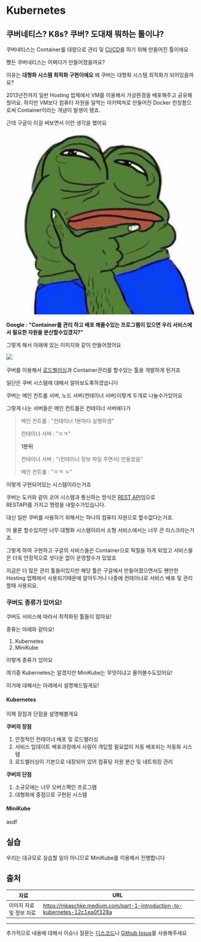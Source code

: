 # Kubernetes

## 쿠버네티스? K8s? 쿠버? 도대채 뭐하는 툴이냐?

쿠버네티스는 Container를 대량으로 관리 및 [CI/CD](https://www.redhat.com/ko/topics/devops/what-is-ci-cd)를 하기 위해 만들어진 툴이에요

쨌든 쿠버네티스는 어쩌다가 만들어졌을까요?

이유는 **대형화 시스템 최적화 구현이에요**
왜 쿠버는 대형화 시스템 최적화가 되어있을까요?

2013년전까지 일반 Hosting 업체에서 VM를 이용해서 가상환경을 배포해주고 공유해줬어요.
하지만 VM보다 컴퓨터 자원을 덜먹는 아키택쳐로 만들어진 Docker 런칭함으로써 Container이라는 개념이 발생이 됐죠.

근데 구글이 이걸 써보면서 이런 생각을 했어요

![페페 고민짤](/images/%ED%8E%98%ED%8E%98%EA%B3%A0%EB%AF%BC%EC%A7%A4.jpg)

**Google : "Container를 관리 하고 배포 해줄수있는 프로그램이 있으면 우리 서비스에서 필요한 자원을 분산할수있겠지?"**

그렇게 해서 아래에 있는 이미지와 같이 만들어졌어요

![](https://miro.medium.com/v2/resize:fit:720/format:webp/1*_8We9EBuKCyt-Zw4CCa1nA.png)

쿠버를 이용해서 [로드벨러싱](https://aws.amazon.com/ko/what-is/load-balancing/)과 Container관리를 할수있는 툴을 개발하게 된거죠

일단은 쿠버 시스템에 대해서 알아보도록하겠습니다

쿠버는 메인 컨트롤 서버, 노드 서버(컨테이너 서버)이렇게 두개로 나눌수가있어요

그렇게 나눈 서버들은 메인 컨트롤은 컨테이너 서버에다가

> 메인 컨트롤 : "컨테이너 1분마다 실행하셈"
> 
> 컨테이너 서버 : "ㅇㅋ"
>   
> **1분뒤**
> 
> 컨테이너 서버 : "(컨테이너 정보 파일 주면서) 만들었음"
> 
> 메인 컨트롤 : "ㅇㅋ ㄳ"

이렇게 구현되어있는 시스템이라는거죠 

쿠버는 도커와 같이 코어 시스템과 통신하는 방식은 [REST API](https://www.redhat.com/ko/topics/api/what-is-a-rest-api#api%EB%9E%80)임으로 \
RESTAPI를 가지고 명령을 내릴수가있습니다. 

대신 일반 쿠버를 사용하기 위해서는 하나의 컴퓨터 자원으로 할수없다는거죠.

아 물론 할수있지만 너무 대형화 시스템이라서 소형 서비스에서는 너무 큰 리스크라는거죠.

그렇게 하여 구현하고 구글의 서비스들은 Container으로 떡칠을 하게 되었고 서비스들은 더욱 안정적으로 셧다운 없이 운영할수가 있었죠

지금은 더 많은 관리 툴들이있지만 해당 툴은 구글에서 만들어졌으면서도 왠만한 Hosting 업체에서 사용되기때문에
알아두거나 나중에 컨테이너로 서비스 배포 및 관리 할때 사용되요.


### 쿠버도 종류가 있어요!

쿠버도 서비스에 따라서 최적화된 툴들이 많아요!

종류는 아래와 같아요!

1. Kubernetes
2. MiniKube

이렇게 종류가 있어요

여기중 Kubernetes는 알겠지만 MiniKube는 무엇이냐고 물어볼수도있어요!

이거에 대해서는 아래에서 설명해드릴게요!


#### Kubernetes

이제 장점과 단점을 설명해볼게요

**쿠버의 장점**

1. 안정적인 컨테이너 배포 및 로드밸러싱
2. 서비스 업데이트 배포과정에서 사람이 개입할 필요없이 자동 배포되는 자동화 시스템
3. 로드밸러싱이 기본으로 내장되어 있어 컴퓨팅 자원 분산 및 네트워킹 관리


**쿠버의 단점**

1. 소규모에는 너무 오버스팩인 프로그램
2. 대형화에 중점으로 구현된 시스탬


#### MiniKube

asdf


## 실습

우리는 대규모로 실습할 일이 아니므로 MiniKube를 이용해서 진행합니다



## 출처
|자료|URL|
| --- | --- |
| 이미지 자료 및 정보 자료 | https://mkaschke.medium.com/part-1-introduction-to-kubernetes-12c1ea0f328a |


---

추가적으로 내용에 대해서 이슈나 질문는 [디스코드](https://discord.gg/7ESWMRAbdd)나 [Github Issus](https://github.com/Mireu-Lab/Coding-Docs/issues)를 사용해주세요